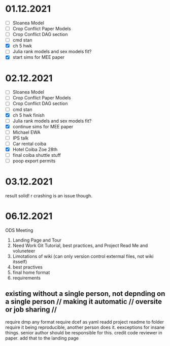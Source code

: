 # 01.12.2021
 
- [ ] Sloanea Model
- [ ] Crop Conflict Paper Models
- [ ] Crop Conflict DAG section
- [ ] cmd stan
- [x] ch 5 hwk
- [ ] Julia rank models and sex models fit?
- [x] start sims for MEE paper

# 02.12.2021
- [ ] Sloanea Model
- [ ] Crop Conflict Paper Models
- [ ] Crop Conflict DAG section
- [ ] cmd stan
- [x] ch 5 hwk finish
- [ ] Julia rank models and sex models fit?
- [x] continue sims for MEE paper
- [ ] Michael EWA
- [ ] IPS talk
- [ ] Car rental coiba
- [x] Hotel Coiba Zoe 28th
- [ ] final coiba shuttle stuff
- [ ] poop export permits

# 03.12.2021
result solid! r crashing is an issue though.

# 06.12.2021
ODS Meeting
1. Landing Page and Tour
2. Need Work Git Tutorial, best practices, and Project Read Me and voluneteer
3. Limotations of wiki (can only version control extermal files, not wiki itsself)
4. best practives
5. final home format
6. requirements

## existing without a single person, not depnding on a single person // making it automatic // oversite or job sharing //
require dmp any format
require dcef as yaml
readd project readme to folder
require it being reproducible, another person does it. eexceptions for insane things. senior author should be responsible for this. credit code reviewer in paper.
add that to the landing page
